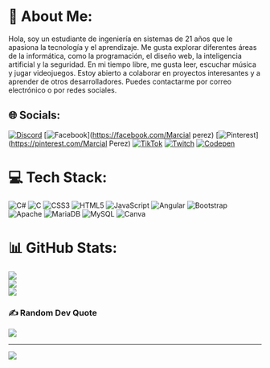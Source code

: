 # 💫 About Me:
Hola, soy un estudiante de ingeniería en sistemas de 21 años que le apasiona la tecnología y el aprendizaje. Me gusta explorar diferentes áreas de la informática, como la programación, el diseño web, la inteligencia artificial y la seguridad. En mi tiempo libre, me gusta leer, escuchar música y jugar videojuegos. Estoy abierto a colaborar en proyectos interesantes y a aprender de otros desarrolladores. Puedes contactarme por correo electrónico o por redes sociales.<br>


## 🌐 Socials:
[![Discord](https://img.shields.io/badge/Discord-%237289DA.svg?logo=discord&logoColor=white)](https://discord.gg/marc_perez) [![Facebook](https://img.shields.io/badge/Facebook-%231877F2.svg?logo=Facebook&logoColor=white)](https://facebook.com/Marcial perez) [![Pinterest](https://img.shields.io/badge/Pinterest-%23E60023.svg?logo=Pinterest&logoColor=white)](https://pinterest.com/Marcial Perez) [![TikTok](https://img.shields.io/badge/TikTok-%23000000.svg?logo=TikTok&logoColor=white)](https://tiktok.com/@@marc_pr505) [![Twitch](https://img.shields.io/badge/Twitch-%239146FF.svg?logo=Twitch&logoColor=white)](https://twitch.tv/Marc_perez505) [![Codepen](https://img.shields.io/badge/Codepen-000000?style=for-the-badge&logo=codepen&logoColor=white)](https://codepen.io/Marc_perez505) 

# 💻 Tech Stack:
![C#](https://img.shields.io/badge/c%23-%23239120.svg?style=for-the-badge&logo=c-sharp&logoColor=white) ![C](https://img.shields.io/badge/c-%2300599C.svg?style=for-the-badge&logo=c&logoColor=white) ![CSS3](https://img.shields.io/badge/css3-%231572B6.svg?style=for-the-badge&logo=css3&logoColor=white) ![HTML5](https://img.shields.io/badge/html5-%23E34F26.svg?style=for-the-badge&logo=html5&logoColor=white) ![JavaScript](https://img.shields.io/badge/javascript-%23323330.svg?style=for-the-badge&logo=javascript&logoColor=%23F7DF1E) ![Angular](https://img.shields.io/badge/angular-%23DD0031.svg?style=for-the-badge&logo=angular&logoColor=white) ![Bootstrap](https://img.shields.io/badge/bootstrap-%23563D7C.svg?style=for-the-badge&logo=bootstrap&logoColor=white) ![Apache](https://img.shields.io/badge/apache-%23D42029.svg?style=for-the-badge&logo=apache&logoColor=white) ![MariaDB](https://img.shields.io/badge/MariaDB-003545?style=for-the-badge&logo=mariadb&logoColor=white) ![MySQL](https://img.shields.io/badge/mysql-%2300f.svg?style=for-the-badge&logo=mysql&logoColor=white) ![Canva](https://img.shields.io/badge/Canva-%2300C4CC.svg?style=for-the-badge&logo=Canva&logoColor=white)
# 📊 GitHub Stats:
![](https://github-readme-stats.vercel.app/api?username=marcperez-505&theme=highcontrast&hide_border=false&include_all_commits=false&count_private=false)<br/>
![](https://github-readme-streak-stats.herokuapp.com/?user=marcperez-505&theme=highcontrast&hide_border=false)<br/>
![](https://github-readme-stats.vercel.app/api/top-langs/?username=marcperez-505&theme=highcontrast&hide_border=false&include_all_commits=false&count_private=false&layout=compact)

### ✍️ Random Dev Quote
![](https://quotes-github-readme.vercel.app/api?type=horizontal&theme=radical)

---
[![](https://visitcount.itsvg.in/api?id=marcperez-505&icon=0&color=0)](https://visitcount.itsvg.in)

<!-- Proudly created with GPRM ( https://gprm.itsvg.in ) -->
